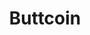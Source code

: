 ---
title: Buttcoin
crosslinks:
- Bitcoin
- ethereum
- BitcoinMarkets
- ethtrader
- DarkNetMarkets
- autotldr
- CryptoCurrency
- CoinBase
- litecoin
- OpenBazaar
- dogecoin
- tipnyan
- legaladvice
- EthereumClassic
- ethereumfraud
- vzla
- mtgoxinsolvency
- AskReddit
- conspiracy
- nyancoins
---